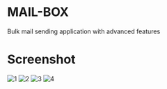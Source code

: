# MAIL-BOX
Bulk mail sending application with advanced features



# Screenshot

![1](https://user-images.githubusercontent.com/65394010/164914653-a65323e2-4cfd-4fd1-bad3-43a4ab513b15.png)
![2](https://user-images.githubusercontent.com/65394010/164914657-cd4a57a1-eb20-425f-85e5-65e919d5b8a4.png)
![3](https://user-images.githubusercontent.com/65394010/164914661-43f1e6c4-8d3a-4198-bed1-78a53760d36d.png)
![4](https://user-images.githubusercontent.com/65394010/164914665-6c9b05ca-b2be-46c8-8ae2-9dcd51ec7a6e.png)
